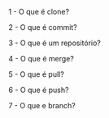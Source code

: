 1 - O que é clone?

2 - O que é commit?

3 - O que é um repositório?

4 - O que é merge?

5 - O que é pull?

6 - O que é push?

7 - O que e branch?

